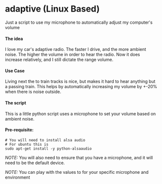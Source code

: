 # adaptive (Linux Based)
Just a script to use my microphone to automatically adjust my computer's volume

#### The idea
I love my car's adaptive radio. The faster I drive, and the more ambient noise. The higher the volume in order to hear the radio. Now it does increase relatively, and I still dictate the range volume.

#### Use Case
Living next the to train tracks is nice, but makes it hard to hear anything but a passing train. This helps by automatically increasing my volume by +-20% when there is noise outside. 

#### The script
This is a little python script uses a microphone to set your volume based on ambient noise.  

#### Pre-requisite:

```shell
# You will need to install alsa audio
# For ubuntu this is
sudo apt-get install -y python-alsaaudio
```

*NOTE:* You will also need to ensure that you have a microphone, and it will need to be the default device. 

*NOTE:* You can play with the values to for your specific microphone and environment  
